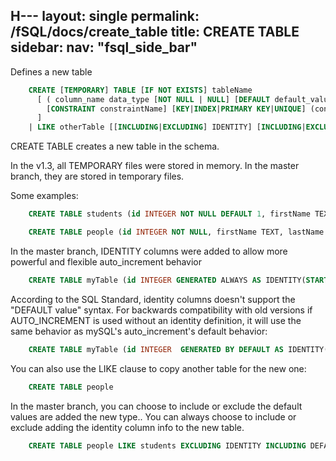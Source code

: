 H---
layout: single
permalink: /fSQL/docs/create_table
title: CREATE TABLE
sidebar:
    nav: "fsql_side_bar"
---
<p>Defines a new table<p>

```sql
    CREATE [TEMPORARY] TABLE [IF NOT EXISTS] tableName 
      [ ( column_name data_type [NOT NULL | NULL] [DEFAULT default_value | GENERATED [ALWAYS|BY DEFAULT] AS IDENTITY(identityValues)] [AUTO_INCREMENT] [UNIQUE [KEY]] [[PRIMARY] KEY] [ ,... ] )
        [CONSTRAINT constraintName] [KEY|INDEX|PRIMARY KEY|UNIQUE] (constraintColumn [ ,... ] ) [ ,... ] 
      ]
    | LIKE otherTable [[INCLUDING|EXCLUDING] IDENTITY] [INCLUDING|EXCLUDING] DEFAULTS]
```

<p>CREATE TABLE creates a new table in the schema.</p>

<p>In the v1.3, all TEMPORARY files were stored in memory.  In the master branch, they are stored in temporary files.<p>

<p>Some examples:<p>

```sql
    CREATE TABLE students (id INTEGER NOT NULL DEFAULT 1, firstName TEXT NOT NULL DEFAULT 'John', lastName TEXT NOT NULL DEFAULT 'Smith', zip INT NOT NULL DEFAULT 90210, gpa DOUBLE NOT NULL DEFAULT 4.0, uniform ENUM('S','M','L','XL') NOT NULL DEFAULT 'M')
```

```sql
    CREATE TABLE people (id INTEGER NOT NULL, firstName TEXT, lastName TEXT UNIQUE KEY, zip INT, gpa DOUBLE, uniform ENUM('S','M','L','XL'), PRIMARY KEY(id), UNIQUE(lastName)
```

<p>In the master branch, IDENTITY columns were added to allow more powerful and flexible auto_increment behavior</p>

```sql
    CREATE TABLE myTable (id INTEGER GENERATED ALWAYS AS IDENTITY(START WITH 7, INCREMENT BY 2, MINVALUE 3, MAXVALUE 10000, CYCLE) PRIMARY KEY, firstName TEXT NOT NULL, lastName TEXT NOT NULL)
```

<p>According to the SQL Standard, identity columns doesn't support the "DEFAULT value" syntax.  For backwards compatibility with old versions if AUTO_INCREMENT is used without an identity definition,
it will use the same behavior as mySQL's auto_increment's default behavior:</p>

```sql
    CREATE TABLE myTable (id INTEGER  GENERATED BY DEFAULT AS IDENTITY(START WITH 1, INCREMENT BY 1, MINVALUE 1, MAXVALUE mysqlIntMax, NO CYCLE) PRIMARY KEY, firstName TEXT NOT NULL, lastName TEXT NOT NULL)
```

You can also use the LIKE clause to copy another table for the new one:

```sql
    CREATE TABLE people
```

<p>In the master branch, you can choose to include or exclude the default values are added the new type..  You can always choose to include or exclude adding the identity column info to the new table.</p>

```sql
    CREATE TABLE people LIKE students EXCLUDING IDENTITY INCLUDING DEFAULTS
```
